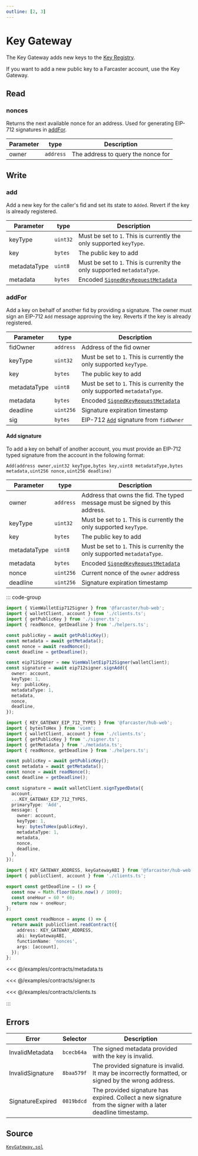 ```yaml
---
outline: [2, 3]
---
```


# Key Gateway

The Key Gateway adds new keys to the [Key Registry](/reference/contracts/reference/key-registry.md).

If you want to add a new public key to a Farcaster account, use the Key Gateway.

## Read

### nonces

Returns the next available nonce for an address. Used for generating EIP-712 signatures in [addFor](#addFor).

| Parameter | type      | Description                        |
| --------- | --------- | ---------------------------------- |
| owner     | `address` | The address to query the nonce for |

## Write

### add

Add a new key for the caller's fid and set its state to `Added`. Revert if the key is already registered.

| Parameter    | type     | Description                                                                                                                       |
| ------------ | -------- | --------------------------------------------------------------------------------------------------------------------------------- |
| keyType      | `uint32` | Must be set to `1`. This is currently the only supported `keyType`.                                                               |
| key          | `bytes`  | The public key to add                                                                                                             |
| metadataType | `uint8`  | Must be set to `1`. This is currenlty the only supported `metadataType`.                                                          |
| metadata     | `bytes`  | Encoded [`SignedKeyRequestMetadata`](/reference/contracts/reference/signed-key-request-validator#signedkeyrequestmetadata-struct) |

### addFor

Add a key on behalf of another fid by providing a signature. The owner must sign an EIP-712 `Add` message approving the key. Reverts if the key is already registered.

| Parameter    | type      | Description                                                                                                                       |
| ------------ | --------- | --------------------------------------------------------------------------------------------------------------------------------- |
| fidOwner     | `address` | Address of the fid owner                                                                                                          |
| keyType      | `uint32`  | Must be set to `1`. This is currently the only supported `keyType`.                                                               |
| key          | `bytes`   | The public key to add                                                                                                             |
| metadataType | `uint8`   | Must be set to `1`. This is currenlty the only supported `metadataType`.                                                          |
| metadata     | `bytes`   | Encoded [`SignedKeyRequestMetadata`](/reference/contracts/reference/signed-key-request-validator#signedkeyrequestmetadata-struct) |
| deadline     | `uint256` | Signature expiration timestamp                                                                                                    |
| sig          | `bytes`   | EIP-712 [`Add`](/reference/contracts/reference/key-gateway#add-signature) signature from `fidOwner`                               |

#### Add signature

To add a key on behalf of another account, you must provide an EIP-712 typed signature from the account in the following format:

`Add(address owner,uint32 keyType,bytes key,uint8 metadataType,bytes metadata,uint256 nonce,uint256 deadline)`

| Parameter    | type      | Description                                                                                                                       |
| ------------ | --------- | --------------------------------------------------------------------------------------------------------------------------------- |
| owner        | `address` | Address that owns the fid. The typed message must be signed by this address.                                                      |
| keyType      | `uint32`  | Must be set to `1`. This is currently the only supported `keyType`.                                                               |
| key          | `bytes`   | The public key to add                                                                                                             |
| metadataType | `uint8`   | Must be set to `1`. This is currenlty the only supported `metadataType`.                                                          |
| metadata     | `bytes`   | Encoded [`SignedKeyRequestMetadata`](/reference/contracts/reference/signed-key-request-validator#signedkeyrequestmetadata-struct) |
| nonce        | `uint256` | Current nonce of the `owner` address                                                                                              |
| deadline     | `uint256` | Signature expiration timestamp                                                                                                    |

::: code-group

```ts [@farcaster/hub-web]
import { ViemWalletEip712Signer } from '@farcaster/hub-web';
import { walletClient, account } from './clients.ts';
import { getPublicKey } from './signer.ts';
import { readNonce, getDeadline } from './helpers.ts';

const publicKey = await getPublicKey();
const metadata = await getMetadata();
const nonce = await readNonce();
const deadline = getDeadline();

const eip712Signer = new ViemWalletEip712Signer(walletClient);
const signature = await eip712signer.signAdd({
  owner: account,
  keyType: 1,
  key: publicKey,
  metadataType: 1,
  metadata,
  nonce,
  deadline,
});
```

```ts [Viem]
import { KEY_GATEWAY_EIP_712_TYPES } from '@farcaster/hub-web';
import { bytesToHex } from 'viem';
import { walletClient, account } from './clients.ts';
import { getPublicKey } from './signer.ts';
import { getMetadata } from './metadata.ts';
import { readNonce, getDeadline } from './helpers.ts';

const publicKey = await getPublicKey();
const metadata = await getMetadata();
const nonce = await readNonce();
const deadline = getDeadline();

const signature = await walletClient.signTypedData({
  account,
  ...KEY_GATEWAY_EIP_712_TYPES,
  primaryType: 'Add',
  message: {
    owner: account,
    keyType: 1,
    key: bytesToHex(publicKey),
    metadataType: 1,
    metadata,
    nonce,
    deadline,
  },
});
```

```ts [helpers.ts]
import { KEY_GATEWAY_ADDRESS, keyGatewayABI } from '@farcaster/hub-web';
import { publicClient, account } from './clients.ts';

export const getDeadline = () => {
  const now = Math.floor(Date.now() / 1000);
  const oneHour = 60 * 60;
  return now + oneHour;
};

export const readNonce = async () => {
  return await publicClient.readContract({
    address: KEY_GATEWAY_ADDRESS,
    abi: keyGatewayABI,
    functionName: 'nonces',
    args: [account],
  });
};
```

<<< @/examples/contracts/metadata.ts

<<< @/examples/contracts/signer.ts

<<< @/examples/contracts/clients.ts

:::

## Errors

| Error            | Selector   | Description                                                                                                  |
| ---------------- | ---------- | ------------------------------------------------------------------------------------------------------------ |
| InvalidMetadata  | `bcecb64a` | The signed metadata provided with the key is invalid.                                                        |
| InvalidSignature | `8baa579f` | The provided signature is invalid. It may be incorrectly formatted, or signed by the wrong address.          |
| SignatureExpired | `0819bdcd` | The provided signature has expired. Collect a new signature from the signer with a later deadline timestamp. |

## Source

[`KeyGateway.sol`](https://github.com/farcasterxyz/contracts/blob/1aceebe916de446f69b98ba1745a42f071785730/src/KeyGateway.sol)
